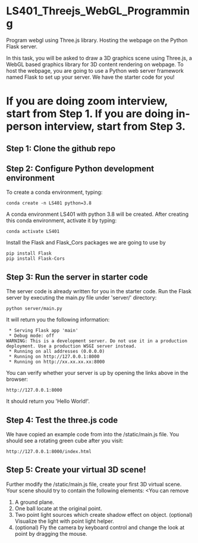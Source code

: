 # LS401_Threejs_WebGL_Programming
Program webgl using Three.js library. Hosting the webpage on the Python Flask server.

In this task, you will be asked to draw a 3D graphics scene using Three.js, a WebGL based graphics library for 3D content rendering on webpage. To host the webpage, you are going to use a Python web server framework named Flask to set up your server. We have the starter code for you!

# If you are doing zoom interview, start from Step 1. If you are doing in-person interview, start from Step 3.

## Step 1: Clone the github repo

## Step 2: Configure Python development environment

To create a conda environment, typing:
```
conda create -n LS401 python=3.8
```
A conda environment LS401 with python 3.8 will be created. After creating this conda environment, activate it by typing:


```
conda activate LS401
```
Install the Flask and Flask_Cors packages we are going to use by
```
pip install Flask
pip install Flask-Cors
```
## Step 3: Run the server in starter code

The server code is already written for you in the starter code. Run the Flask server by executing the main.py file under 'server/' directory:

```
python server/main.py
```

It will return you the following information:

```
 * Serving Flask app 'main'
 * Debug mode: off
WARNING: This is a development server. Do not use it in a production deployment. Use a production WSGI server instead.
 * Running on all addresses (0.0.0.0)
 * Running on http://127.0.0.1:8000
 * Running on http://xx.xx.xx.xx:8000
```
You can verify whether your server is up by opening the links above in the browser:

```
http://127.0.0.1:8000
```
It should return you 'Hello World!'.


## Step 4: Test the three.js code
We have copied an example code from into the /static/main.js file. You should see a rotating green cube after you visit:

```
http://127.0.0.1:8000/index.html
```
## Step 5: Create your virtual 3D scene!

Further modify the /static/main.js file, create your first 3D virtual scene. Your scene should try to contain the following elements:
<You can remove 
1. A ground plane.
2. One ball locate at the original point.
3. Two point light sources which create shadow effect on object.
   (optional) Visualize the light with point light helper.
4. (optional) Fly the camera by keyboard control and change the look at point by dragging the mouse.

